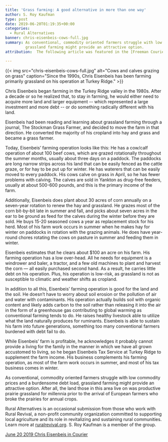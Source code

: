 ```yaml
---
title: 'Grass farming: A good alternative in more than one way'
author: S. Roy Kaufman
type: post
date: 2019-06-20T01:19:35+00:00
categories:
  - Rural Alternatives
banner: chris-eisenbeis-cows-full.jpg
summary: As conventional, commodity oriented farmers struggle with low commodity prices and a burdensome debt load, 
         grassland farming might provide an attractive option. 
attribution:  The following article was featured in the [Freeman Courier](http://freemansd.com) in June 20, 2019 as part of the feature "Rural Alternatives".

---
```

{{< img src="chris-eisenbeis-cows-full.jpg" alt="Cows and calves grazing on grass" caption="Since the 1990s, Chris Eisenbeis has been farming primarily grassland on his operation at Turkey Ridge." >}}

Chris Eisenbeis began farming in the Turkey Ridge valley in the 1980s. After a decade or so he realized that, to stay in
farming, he would either need to acquire more land and larger equipment -- which represented a large investment and more
debt -- or do something radically different with his land.

Eisenbeis had been reading and learning about grassland farming through a journal, The Stockman Grass Farmer, and
decided to move the farm in that direction. He converted the majority of his cropland into hay and grass and became a
grass farmer.

Today, Eisenbeis’ farming operation looks like this: He has a cow/calf operation of about 100 beef cows, which are
grazed rotationally throughout the summer months, usually about three days on a paddock. The paddocks are long narrow
strips across his land that can be easily fenced as the cattle graze, or for hay to be put up for winter. He has
waterers that can be easily moved to every paddock. His cows calve on grass in April, so he has fewer problems with
calving. The calves are sold in Yankton as drug-free feeders, usually at about 500-600 pounds, and this is the primary
income of the farm.

Additionally, Eisenbeis does plant about 30 acres of corn annually on a seven-year rotation to renew the hay and
grassland. He grazes most of the corn bit-by-bit late in summer and fall, and picks about seven acres in the ear to be
ground as feed for the calves during the winter before they are sold. He buys 15-20 seasoned cows a year as replacement
stock for his herd. Most of his farm work occurs in summer when he makes hay for winter on paddocks in rotation with the
grazing animals. He does have year-round chores rotating the cows on pasture in summer and feeding them in winter.

Eisenbeis estimates that he clears about $100 an acre on his farm. His farming operation has a low over-head. All he
needs for equipment is a windrower and baler, a tractor, and a few old machines to plant and harvest the corn — all
easily purchased second hand. As a result, he carries little debt on his operation. Plus, his operation is low-risk, as
grassland is not as susceptible to climatic and weather shifts as cropland.

In addition to all this, Eisenbeis’ farming operation is good for the land and the soil. He doesn’t have to worry about
soil erosion or the pollution of air and water with contaminants. His operation actually builds soil with organic
content and likely adds carbon to the soil rather than releasing it into the air in the form of a greenhouse gas
contributing to global warming as conventional farming tends to do. He raises healthy livestock able to utilize what the
land naturally produces for ruminants. Eisenbeis is able to sustain his farm into future generations, something too many
conventional farmers burdened with debt fail to do.

While Eisenbeis’ farm is profitable, he acknowledges it probably cannot provide a living for the family in the manner in
which we have all grown accustomed to living, so he began Eisenbeis Tax Service at Turkey Ridge to supplement the farm
income. His business complements his farming operation, as most of the farm work occurs in summer, and most of his tax
business comes in winter.

As conventional, commodity oriented farmers struggle with low commodity prices and a burdensome debt load, grassland
farming might provide an attractive option. After all, the land those in this area live on was productive prairie
grassland for millennia prior to the arrival of European farmers who broke the prairies for annual crops. 

Rural Alternatives is an occasional submission from those who work with Rural Revival, a non-profit community
organization committed to supporting local agriculture and its role in revitalizing and sustaining rural communities.
Learn more at [ruralrevival.org](http://www.ruralrevival.org). S. Roy Kaufman is a member of the group.

[June 20 2019 Chris Eisenbeis in Courier](/2019/11/June-20-2019-Chris-Eisenbeis-in-Courier.pdf)
